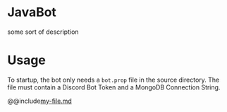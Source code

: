# JavaBot

some sort of description

# Usage 

To startup, the bot only needs a ``bot.prop`` file in the source directory. 
The file must contain a Discord Bot Token and a MongoDB Connection String.

@@include[my-file.md](bot.prop)

